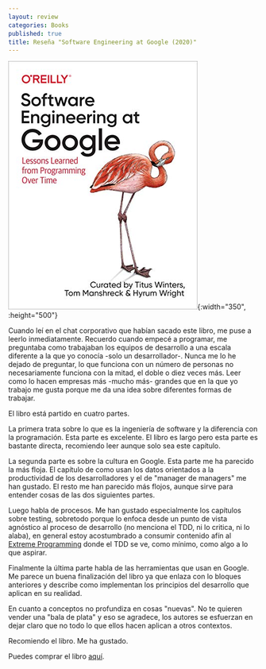 ```yaml
---
layout: review
categories: Books
published: true
title: Reseña "Software Engineering at Google (2020)"
---
```

![](/assets/softwareengineeringatgooglelessonslearnedfromprogrammingovertimeenglishedition.jpg){:width="350", :height="500"}

Cuando leí en el chat corporativo que habían sacado este libro, me puse a leerlo inmediatamente. Recuerdo cuando empecé a programar, me preguntaba como trabajaban los equipos de desarrollo a una escala diferente a la que yo conocía -solo un desarrollador-. Nunca me lo he dejado de preguntar, lo que funciona con un número de personas no necesariamente funciona con la mitad, el doble o diez veces más. Leer como lo hacen empresas más -mucho más- grandes que en la que yo trabajo me gusta porque me da una idea sobre diferentes formas de trabajar.

El libro está partido en cuatro partes.

La primera trata sobre lo que es la ingeniería de software y la diferencia con la programación. Esta parte es excelente. El libro es largo pero esta parte es bastante directa, recomiendo leer aunque solo sea este capítulo.

La segunda parte es sobre la cultura en Google. Esta parte me ha parecido la más floja. El capítulo de como usan los datos orientados a la productividad de los desarrolladores y el de "manager de managers" me han gustado. El resto me han parecido más flojos, aunque sirve para entender cosas de las dos siguientes partes.

Luego habla de procesos. Me han gustado especialmente los capítulos sobre testing, sobretodo porque lo enfoca desde un punto de vista agnóstico al proceso de desarrollo (no menciona el TDD, ni lo critica, ni lo alaba), en general estoy acostumbrado a consumir contenido afín al [Extreme Programming](https://en.wikipedia.org/wiki/Extreme_programming) donde el TDD se ve, como mínimo, como algo a lo que aspirar.

Finalmente la última parte habla de las herramientas que usan en Google. Me parece un buena finalización del libro ya que enlaza con lo bloques anteriores y describe como implementan los principios del desarrollo que aplican en su realidad.

En cuanto a conceptos no profundiza en cosas "nuevas". No te quieren vender una "bala de plata" y eso se agradece, los autores se esfuerzan en dejar claro que no todo lo que ellos hacen aplican a otros contextos.

Recomiendo el libro. Me ha gustado.

Puedes comprar el libro [aquí](https://amazon.es/dp/B0859PF5HB).
